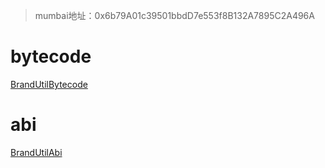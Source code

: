 > mumbai地址：0x6b79A01c39501bbdD7e553f8B132A7895C2A496A

# bytecode

[BrandUtilBytecode](BrandUtilBytecode.bytecode)

# abi

[BrandUtilAbi](BrandUtilAbi.json)
